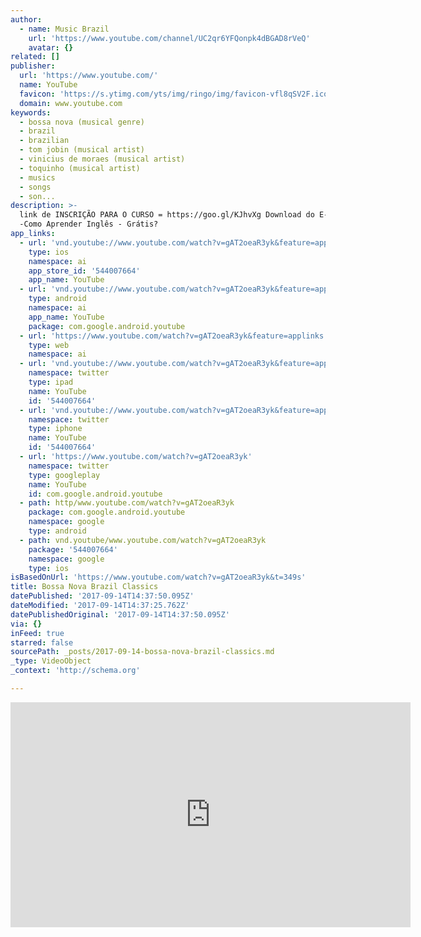 ```yaml
---
author:
  - name: Music Brazil
    url: 'https://www.youtube.com/channel/UC2qr6YFQonpk4dBGAD8rVeQ'
    avatar: {}
related: []
publisher:
  url: 'https://www.youtube.com/'
  name: YouTube
  favicon: 'https://s.ytimg.com/yts/img/ringo/img/favicon-vfl8qSV2F.ico'
  domain: www.youtube.com
keywords:
  - bossa nova (musical genre)
  - brazil
  - brazilian
  - tom jobin (musical artist)
  - vinicius de moraes (musical artist)
  - toquinho (musical artist)
  - musics
  - songs
  - son...
description: >-
  link de INSCRIÇÃO PARA O CURSO = https://goo.gl/KJhvXg Download do E-book
  -Como Aprender Inglês - Grátis?
app_links:
  - url: 'vnd.youtube://www.youtube.com/watch?v=gAT2oeaR3yk&feature=applinks'
    type: ios
    namespace: ai
    app_store_id: '544007664'
    app_name: YouTube
  - url: 'vnd.youtube://www.youtube.com/watch?v=gAT2oeaR3yk&feature=applinks'
    type: android
    namespace: ai
    app_name: YouTube
    package: com.google.android.youtube
  - url: 'https://www.youtube.com/watch?v=gAT2oeaR3yk&feature=applinks'
    type: web
    namespace: ai
  - url: 'vnd.youtube://www.youtube.com/watch?v=gAT2oeaR3yk&feature=applinks'
    namespace: twitter
    type: ipad
    name: YouTube
    id: '544007664'
  - url: 'vnd.youtube://www.youtube.com/watch?v=gAT2oeaR3yk&feature=applinks'
    namespace: twitter
    type: iphone
    name: YouTube
    id: '544007664'
  - url: 'https://www.youtube.com/watch?v=gAT2oeaR3yk'
    namespace: twitter
    type: googleplay
    name: YouTube
    id: com.google.android.youtube
  - path: http/www.youtube.com/watch?v=gAT2oeaR3yk
    package: com.google.android.youtube
    namespace: google
    type: android
  - path: vnd.youtube/www.youtube.com/watch?v=gAT2oeaR3yk
    package: '544007664'
    namespace: google
    type: ios
isBasedOnUrl: 'https://www.youtube.com/watch?v=gAT2oeaR3yk&t=349s'
title: Bossa Nova Brazil Classics
datePublished: '2017-09-14T14:37:50.095Z'
dateModified: '2017-09-14T14:37:25.762Z'
datePublishedOriginal: '2017-09-14T14:37:50.095Z'
via: {}
inFeed: true
starred: false
sourcePath: _posts/2017-09-14-bossa-nova-brazil-classics.md
_type: VideoObject
_context: 'http://schema.org'

---
```

<iframe src="https://cdn.embedly.com/widgets/media.html?src=https%3A%2F%2Fwww.youtube.com%2Fembed%2FgAT2oeaR3yk%3Fstart%3D349%26feature%3Doembed%26start%3D349&amp;url=http%3A%2F%2Fwww.youtube.com%2Fwatch%3Fv%3DgAT2oeaR3yk&amp;image=https%3A%2F%2Fi.ytimg.com%2Fvi%2FgAT2oeaR3yk%2Fhqdefault.jpg&amp;key=a715cf41cc93453ca338d350cd26f87b&amp;type=text%2Fhtml&amp;schema=youtube" width="640" height="360" scrolling="no" frameborder="0" allowfullscreen="" style=""></iframe>